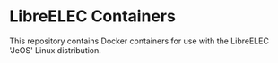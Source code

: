 # LibreELEC Containers

This repository contains Docker containers for use with the LibreELEC 'JeOS' Linux distribution.
